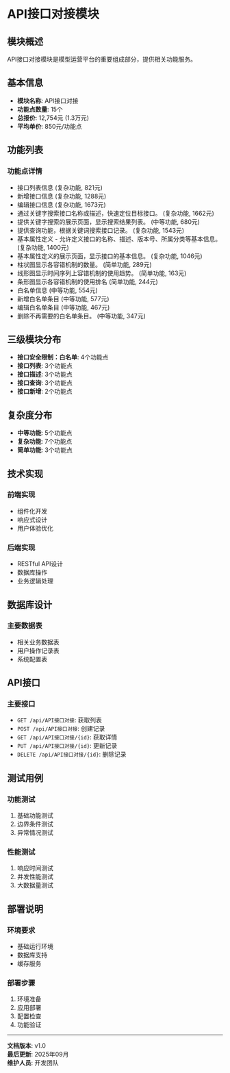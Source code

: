 # API接口对接模块

## 模块概述
API接口对接模块是模型运营平台的重要组成部分，提供相关功能服务。

## 基本信息
- **模块名称**: API接口对接
- **功能点数量**: 15个
- **总报价**: 12,754元 (1.3万元)
- **平均单价**: 850元/功能点

## 功能列表

### 功能点详情
- 接口列表信息 (复杂功能, 821元)
- 新增接口信息 (复杂功能, 1288元)
- 编辑接口信息 (复杂功能, 1673元)
- 通过关键字搜索接口名称或描述，快速定位目标接口。 (复杂功能, 1662元)
- 提供关键字搜索的展示页面，显示搜索结果列表。 (中等功能, 680元)
- 提供查询功能，根据关键词搜索接口记录。 (复杂功能, 1543元)
- 基本属性定义 - 允许定义接口的名称、描述、版本号、所属分类等基本信息。 (复杂功能, 1400元)
- 基本属性定义的展示页面，显示接口的基本信息。 (复杂功能, 1046元)
- 柱状图显示各容错机制的数量。 (简单功能, 289元)
- 线形图显示时间序列上容错机制的使用趋势。 (简单功能, 163元)
- 条形图显示各容错机制的使用排名 (简单功能, 244元)
- 白名单信息 (中等功能, 554元)
- 新增白名单条目 (中等功能, 577元)
- 编辑白名单条目 (中等功能, 467元)
- 删除不再需要的白名单条目。 (中等功能, 347元)

## 三级模块分布

- **接口安全限制：白名单**: 4个功能点
- **接口列表**: 3个功能点
- **接口描述**: 3个功能点
- **接口查询**: 3个功能点
- **接口新增**: 2个功能点

## 复杂度分布

- **中等功能**: 5个功能点
- **复杂功能**: 7个功能点
- **简单功能**: 3个功能点

## 技术实现

### 前端实现
- 组件化开发
- 响应式设计
- 用户体验优化

### 后端实现
- RESTful API设计
- 数据库操作
- 业务逻辑处理

## 数据库设计

### 主要数据表
- 相关业务数据表
- 用户操作记录表
- 系统配置表

## API接口

### 主要接口
- `GET /api/API接口对接`: 获取列表
- `POST /api/API接口对接`: 创建记录
- `GET /api/API接口对接/{id}`: 获取详情
- `PUT /api/API接口对接/{id}`: 更新记录
- `DELETE /api/API接口对接/{id}`: 删除记录

## 测试用例

### 功能测试
1. 基础功能测试
2. 边界条件测试
3. 异常情况测试

### 性能测试
1. 响应时间测试
2. 并发性能测试
3. 大数据量测试

## 部署说明

### 环境要求
- 基础运行环境
- 数据库支持
- 缓存服务

### 部署步骤
1. 环境准备
2. 应用部署
3. 配置检查
4. 功能验证

---

**文档版本**: v1.0  
**最后更新**: 2025年09月  
**维护人员**: 开发团队
